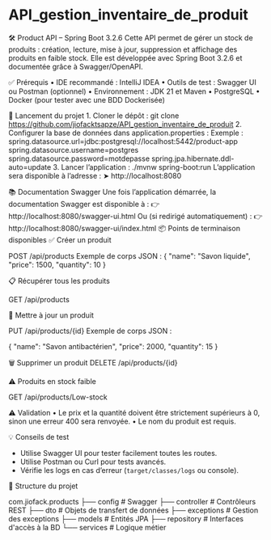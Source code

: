 # API_gestion_inventaire_de_produit
🛠️ Product API – Spring Boot 3.2.6
Cette API permet de gérer un stock de produits : création, lecture, mise à jour, suppression et affichage des produits en faible stock. Elle est développée avec Spring Boot 3.2.6 et documentée grâce à Swagger/OpenAPI.


✅ Prérequis
    • IDE recommandé : IntelliJ IDEA
    • Outils de test : Swagger UI ou Postman (optionnel)
    • Environnement : JDK 21 et Maven
    • PostgreSQL
    • Docker (pour tester avec une BDD Dockerisée)
      

🚀 Lancement du projet
    1. Cloner le dépôt :
       git clone https://github.com/jiofacktsapze/API_gestion_inventaire_de_produit
    2. Configurer la base de données dans application.properties :
       Exemple :
       spring.datasource.url=jdbc:postgresql://localhost:5442/product-app
       spring.datasource.username=postgres
       spring.datasource.password=motdepasse
       spring.jpa.hibernate.ddl-auto=update
    3. Lancer l’application :
       ./mvnw spring-boot:run
       L’application sera disponible à l’adresse :
➤ http://localhost:8080

📚 Documentation Swagger
Une fois l’application démarrée, la documentation Swagger est disponible à :
👉 http://localhost:8080/swagger-ui.html
Ou (si redirigé automatiquement) :
👉 http://localhost:8080/swagger-ui/index.html
📦 Points de terminaison disponibles
✅ Créer un produit

POST /api/products
Exemple de corps JSON :
{
  "name": "Savon liquide",
  "price": 1500,
  "quantity": 10
}

📋 Récupérer tous les produits

GET /api/products

🔄 Mettre à jour un produit

PUT /api/products/{id}
Exemple de corps JSON :

{
  "name": "Savon antibactérien",
  "price": 2000,
  "quantity": 15
}

🗑️ Supprimer un produit
DELETE /api/products/{id}

⚠️ Produits en stock faible

GET /api/products/Low-stock

⚠️ Validation
    • Le prix et la quantité doivent être strictement supérieurs à 0, sinon une erreur 400 sera renvoyée.
    • Le nom du produit est requis.

💡 Conseils de test

- Utilise Swagger UI pour tester facilement toutes les routes.
- Utilise Postman ou Curl pour tests avancés.
- Vérifie les logs en cas d’erreur (`target/classes/logs` ou console).

 📂 Structure du projet

com.jiofack.products
├── config   	        # Swagger
├── controller      # Contrôleurs REST
├── dto                # Objets de transfert de données
├── exceptions    # Gestion des exceptions
├── models          # Entités JPA
├── repository     # Interfaces d'accès à la BD
└── services        # Logique métier
